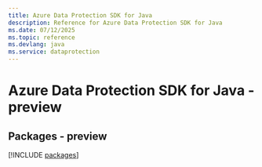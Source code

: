 ```yaml
---
title: Azure Data Protection SDK for Java
description: Reference for Azure Data Protection SDK for Java
ms.date: 07/12/2025
ms.topic: reference
ms.devlang: java
ms.service: dataprotection
---
```

# Azure Data Protection SDK for Java - preview
## Packages - preview
[!INCLUDE [packages](data-protection-index.md)]